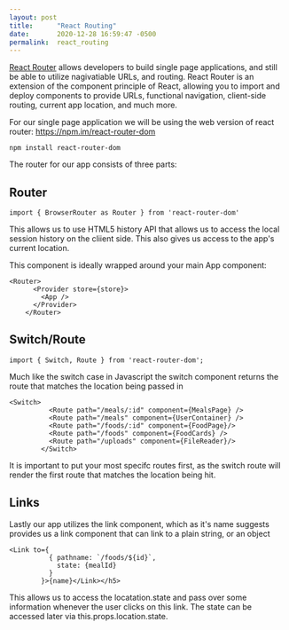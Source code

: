 ```yaml
---
layout: post
title:      "React Routing"
date:       2020-12-28 16:59:47 -0500
permalink:  react_routing
---
```


[React Router](https://reactrouter.com/web/guides/quick-start) allows developers to build single page applications, and still be able to utilize nagivatiable URLs, and routing.  React Router is an extension of the component principle of React, allowing you to import and deploy components to provide URLs, functional navigation, client-side routing, current app location, and much more.



For our single page application we will be using the web version of react router: 
https://npm.im/react-router-dom
```
npm install react-router-dom 
```

The router for our app consists of three parts: 
## Router
```
import { BrowserRouter as Router } from 'react-router-dom'
```
This allows us to use HTML5 history API that allows us to access the local session history on the cliient side.  This also gives us access to the app's current location.  

This component is ideally wrapped around your main App component:

```
<Router>
      <Provider store={store}>
        <App />
      </Provider>
    </Router>
```
## Switch/Route
```
import { Switch, Route } from 'react-router-dom';
```
Much like the switch case in Javascript the switch component returns the route that matches the location being passed in

```
<Switch>
          <Route path="/meals/:id" component={MealsPage} />
          <Route path="/meals" component={UserContainer} />
          <Route path="/foods/:id" component={FoodPage}/>
          <Route path="/foods" component={FoodCards} />
          <Route path="/uploads" component={FileReader}/>
        </Switch>
```

It is important to put your most specifc routes first, as the switch route will render the first route that matches the location being hit.

## Links
Lastly our app utilizes the link component, which as it's name suggests provides us a link component that can link to a plain string, or an object

```
<Link to={
          { pathname: `/foods/${id}`,
            state: {mealId}
          }
        }>{name}</Link></h5>
```

This allows us to access the locatation.state and pass over some information whenever the user clicks on this link.  The state can be accessed later via this.props.location.state.
